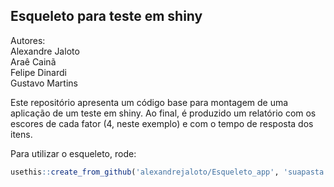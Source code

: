 ## Esqueleto para teste em shiny


Autores:<br>
Alexandre Jaloto<br>
Araê Cainã<br>
Felipe Dinardi<br>
Gustavo Martins<br>


Este repositório apresenta um código base para montagem de uma aplicação de um teste em shiny. Ao final, é produzido um relatório com os escores de cada fator (4, neste exemplo) e com o tempo de resposta dos itens.

Para utilizar o esqueleto, rode:
```r
usethis::create_from_github('alexandrejaloto/Esqueleto_app', 'suapasta')
```
